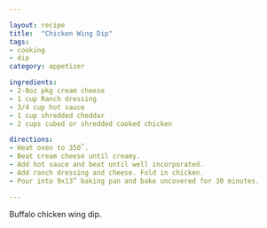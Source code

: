 ```yaml
---

layout: recipe
title:  "Chicken Wing Dip"
tags: 
- cooking
- dip
category: appetizer

ingredients:
- 2-8oz pkg cream cheese
- 1 cup Ranch dressing
- 3/4 cup hot sauce
- 1 cup shredded cheddar
- 2 cups cubed or shredded cooked chicken

directions:
- Heat oven to 350˚. 
- Beat cream cheese until creamy. 
- Add hot sauce and beat until well incorporated. 
- Add ranch dressing and cheese. Fold in chicken. 
- Pour into 9x13” baking pan and bake uncovered for 30 minutes.

---
```


Buffalo chicken wing dip.
